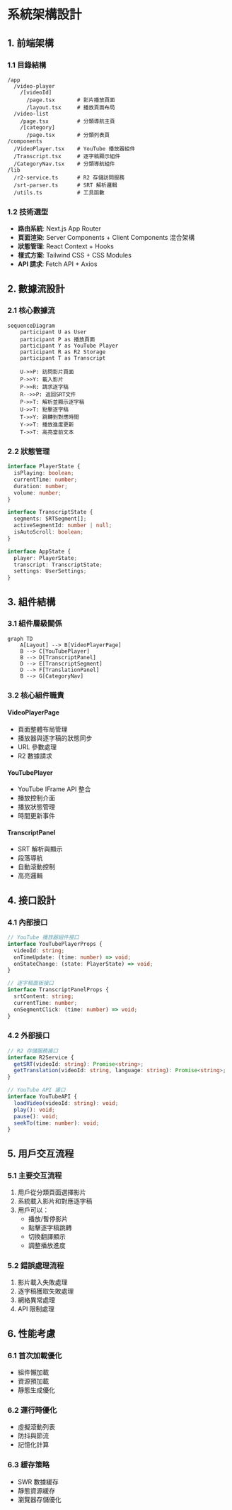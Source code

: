 # 系統架構設計

## 1. 前端架構

### 1.1 目錄結構
```
/app
  /video-player
    /[videoId]
      /page.tsx       # 影片播放頁面
      /layout.tsx     # 播放頁面布局
  /video-list
    /page.tsx         # 分類導航主頁
    /[category]
      /page.tsx       # 分類列表頁
/components
  /VideoPlayer.tsx    # YouTube 播放器組件
  /Transcript.tsx     # 逐字稿顯示組件
  /CategoryNav.tsx    # 分類導航組件
/lib
  /r2-service.ts      # R2 存儲訪問服務
  /srt-parser.ts      # SRT 解析邏輯
  /utils.ts           # 工具函數
```

### 1.2 技術選型
- **路由系統**: Next.js App Router
- **頁面渲染**: Server Components + Client Components 混合架構
- **狀態管理**: React Context + Hooks
- **樣式方案**: Tailwind CSS + CSS Modules
- **API 請求**: Fetch API + Axios

## 2. 數據流設計

### 2.1 核心數據流
```mermaid
sequenceDiagram
    participant U as User
    participant P as 播放頁面
    participant Y as YouTube Player
    participant R as R2 Storage
    participant T as Transcript

    U->>P: 訪問影片頁面
    P->>Y: 載入影片
    P->>R: 請求逐字稿
    R-->>P: 返回SRT文件
    P->>T: 解析並顯示逐字稿
    U->>T: 點擊逐字稿
    T->>Y: 跳轉到對應時間
    Y->>T: 播放進度更新
    T->>T: 高亮當前文本
```

### 2.2 狀態管理
```typescript
interface PlayerState {
  isPlaying: boolean;
  currentTime: number;
  duration: number;
  volume: number;
}

interface TranscriptState {
  segments: SRTSegment[];
  activeSegmentId: number | null;
  isAutoScroll: boolean;
}

interface AppState {
  player: PlayerState;
  transcript: TranscriptState;
  settings: UserSettings;
}
```

## 3. 組件結構

### 3.1 組件層級關係
```mermaid
graph TD
    A[Layout] --> B[VideoPlayerPage]
    B --> C[YouTubePlayer]
    B --> D[TranscriptPanel]
    D --> E[TranscriptSegment]
    D --> F[TranslationPanel]
    B --> G[CategoryNav]
```

### 3.2 核心組件職責

#### VideoPlayerPage
- 頁面整體布局管理
- 播放器與逐字稿的狀態同步
- URL 參數處理
- R2 數據請求

#### YouTubePlayer
- YouTube IFrame API 整合
- 播放控制介面
- 播放狀態管理
- 時間更新事件

#### TranscriptPanel
- SRT 解析與顯示
- 段落導航
- 自動滾動控制
- 高亮邏輯

## 4. 接口設計

### 4.1 內部接口
```typescript
// YouTube 播放器組件接口
interface YouTubePlayerProps {
  videoId: string;
  onTimeUpdate: (time: number) => void;
  onStateChange: (state: PlayerState) => void;
}

// 逐字稿面板接口
interface TranscriptPanelProps {
  srtContent: string;
  currentTime: number;
  onSegmentClick: (time: number) => void;
}
```

### 4.2 外部接口
```typescript
// R2 存儲服務接口
interface R2Service {
  getSRT(videoId: string): Promise<string>;
  getTranslation(videoId: string, language: string): Promise<string>;
}

// YouTube API 接口
interface YouTubeAPI {
  loadVideo(videoId: string): void;
  play(): void;
  pause(): void;
  seekTo(time: number): void;
}
```

## 5. 用戶交互流程

### 5.1 主要交互流程
1. 用戶從分類頁面選擇影片
2. 系統載入影片和對應逐字稿
3. 用戶可以：
   - 播放/暫停影片
   - 點擊逐字稿跳轉
   - 切換翻譯顯示
   - 調整播放進度

### 5.2 錯誤處理流程
1. 影片載入失敗處理
2. 逐字稿獲取失敗處理
3. 網絡異常處理
4. API 限制處理

## 6. 性能考慮

### 6.1 首次加載優化
- 組件懶加載
- 資源預加載
- 靜態生成優化

### 6.2 運行時優化
- 虛擬滾動列表
- 防抖與節流
- 記憶化計算

### 6.3 緩存策略
- SWR 數據緩存
- 靜態資源緩存
- 瀏覽器存儲優化
